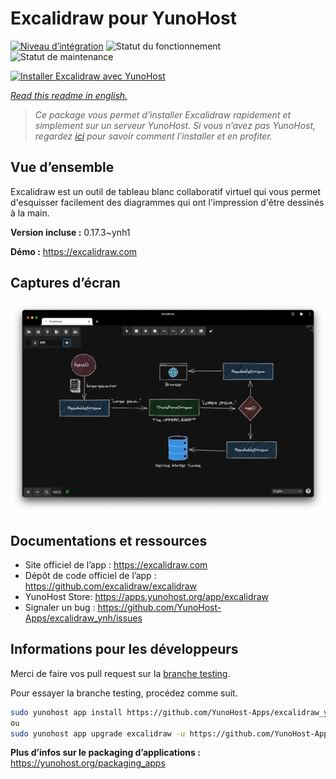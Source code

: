 <!--
N.B.: This README was automatically generated by https://github.com/YunoHost/apps/tree/master/tools/readme_generator
It shall NOT be edited by hand.
-->

# Excalidraw pour YunoHost

[![Niveau d’intégration](https://dash.yunohost.org/integration/excalidraw.svg)](https://dash.yunohost.org/appci/app/excalidraw) ![Statut du fonctionnement](https://ci-apps.yunohost.org/ci/badges/excalidraw.status.svg) ![Statut de maintenance](https://ci-apps.yunohost.org/ci/badges/excalidraw.maintain.svg)

[![Installer Excalidraw avec YunoHost](https://install-app.yunohost.org/install-with-yunohost.svg)](https://install-app.yunohost.org/?app=excalidraw)

*[Read this readme in english.](./README.md)*

> *Ce package vous permet d’installer Excalidraw rapidement et simplement sur un serveur YunoHost.
Si vous n’avez pas YunoHost, regardez [ici](https://yunohost.org/#/install) pour savoir comment l’installer et en profiter.*

## Vue d’ensemble

Excalidraw est un outil de tableau blanc collaboratif virtuel qui vous permet d'esquisser facilement des diagrammes qui ont l'impression d'être dessinés à la main.


**Version incluse :** 0.17.3~ynh1

**Démo :** https://excalidraw.com

## Captures d’écran

![Capture d’écran de Excalidraw](./doc/screenshots/screenshot.png)

## Documentations et ressources

* Site officiel de l’app : <https://excalidraw.com>
* Dépôt de code officiel de l’app : <https://github.com/excalidraw/excalidraw>
* YunoHost Store: <https://apps.yunohost.org/app/excalidraw>
* Signaler un bug : <https://github.com/YunoHost-Apps/excalidraw_ynh/issues>

## Informations pour les développeurs

Merci de faire vos pull request sur la [branche testing](https://github.com/YunoHost-Apps/excalidraw_ynh/tree/testing).

Pour essayer la branche testing, procédez comme suit.

``` bash
sudo yunohost app install https://github.com/YunoHost-Apps/excalidraw_ynh/tree/testing --debug
ou
sudo yunohost app upgrade excalidraw -u https://github.com/YunoHost-Apps/excalidraw_ynh/tree/testing --debug
```

**Plus d’infos sur le packaging d’applications :** <https://yunohost.org/packaging_apps>